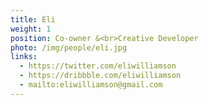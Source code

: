 ```yaml
---
title: Eli
weight: 1
position: Co-owner &<br>Creative Developer
photo: /img/people/eli.jpg
links:
  - https://twitter.com/eliwilliamson
  - https://dribbble.com/eliwilliamson
  - mailto:eliwilliamson@gmail.com
---
```


